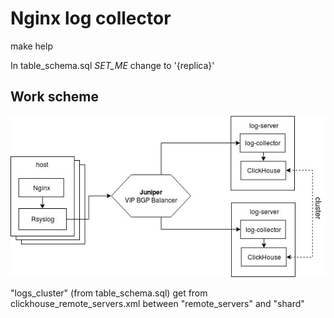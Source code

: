 # Nginx log collector

make help

In table_schema.sql _SET_ME_ change to '{replica}'

## Work scheme
![schema.jpg](doc/schema.jpg?v3)


"logs_cluster" (from table_schema.sql) get from clickhouse_remote_servers.xml between "remote_servers" and "shard"
